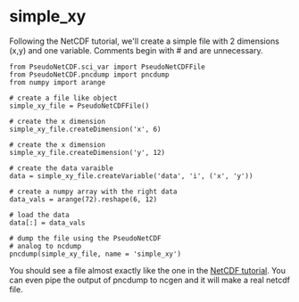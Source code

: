 # simple\_xy #

Following the NetCDF tutorial, we'll create a simple file with 2 dimensions (x,y) and one variable.  Comments begin with # and are unnecessary.

```
from PseudoNetCDF.sci_var import PseudoNetCDFFile
from PseudoNetCDF.pncdump import pncdump
from numpy import arange

# create a file like object
simple_xy_file = PseudoNetCDFFile()

# create the x dimension
simple_xy_file.createDimension('x', 6)

# create the x dimension
simple_xy_file.createDimension('y', 12)

# create the data varaible
data = simple_xy_file.createVariable('data', 'i', ('x', 'y'))

# create a numpy array with the right data
data_vals = arange(72).reshape(6, 12)

# load the data
data[:] = data_vals

# dump the file using the PseudoNetCDF
# analog to ncdump
pncdump(simple_xy_file, name = 'simple_xy')
```

You should see a file almost exactly like the one in the [NetCDF tutorial](http://www.unidata.ucar.edu/software/netcdf/docs_beta/netcdf-tutorial.html#simple_005fxy).  You can even pipe the output of pncdump to ncgen and it will make a real netcdf file.